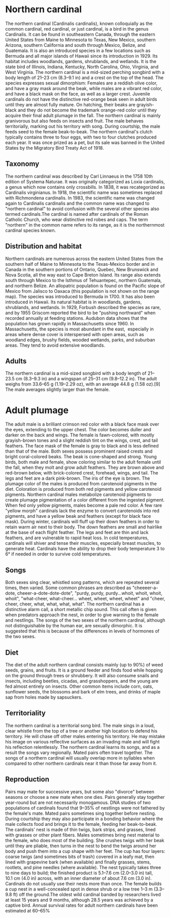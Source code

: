 # Northern cardinal
The northern cardinal (Cardinalis cardinalis), known colloquially as the common cardinal, red cardinal, or just cardinal, is a bird in the genus Cardinalis. 
It can be found in southeastern Canada, through the eastern United States from Maine to Minnesota to Texas, New Mexico, southern Arizona, southern California 
and south through Mexico, Belize, and Guatemala. It is also an introduced species in a few locations such as Bermuda and all major islands of Hawaii since its 
introduction in 1929. Its habitat includes woodlands, gardens, shrublands, and wetlands. It is the state bird of Illinois, Indiana, Kentucky, North Carolina, Ohio,
Virginia, and West Virginia. The northern cardinal is a mid-sized perching songbird with a body length of 21–23 cm (8.3–9.1 in) and a crest on the top of the head. 
The species expresses sexual dimorphism: Females are a reddish olive color, and have a gray mask around the beak, while males are a vibrant red color, and have a black
mask on the face, as well as a larger crest. Juvenile cardinals do not have the distinctive red-orange beak seen in adult birds until they are almost fully mature.
On hatching, their beaks are grayish-black and they do not become the trademark orange-red color until they acquire their final adult plumage in the fall. The northern 
cardinal is mainly granivorous but also feeds on insects and fruit. The male behaves territorially, marking out his territory with song. During courtship, the male feeds 
seed to the female beak-to-beak. The northern cardinal's clutch typically contains three to four eggs, with two to four clutches produced each year. It was once prized as a pet,
but its sale was banned in the United States by the Migratory Bird Treaty Act of 1918.

## Taxonomy
The northern cardinal was described by Carl Linnaeus in the 1758 10th edition of Systema Naturae. It was originally categorized as Loxia cardinalis, a genus which now contains 
only crossbills. In 1838, it was recategorized as Cardinalis virginianus. In 1918, the scientific name was sometimes replaced with Richmondena cardinalis. In 1983, the scientific 
name was changed again to Cardinalis cardinalis and the common name was changed to "northern cardinal" to avoid confusion with the several other species also termed cardinals.The cardinal 
is named after cardinals of the Roman Catholic Church, who wear distinctive red robes and caps. The term "northern" in the common name refers to its range, as it is the northernmost
cardinal species known.

## Distribution and habitat
Northern cardinals are numerous across the eastern United States from the southern half of Maine to Minnesota to the Texas-Mexico border and in Canada in the 
southern portions of Ontario, Quebec, New Brunswick and Nova Scotia, all the way east to Cape Breton Island. Its range also extends south through Mexico to the 
Isthmus of Tehuantepec, northern Guatemala, and northern Belize. An allopatric population is found on the Pacific slope of Mexico from Jalisco to Oaxaca (this 
population is not shown on the range map). The species was introduced to Bermuda in 1700. It has also been introduced in Hawaii. Its natural habitat is in woodlands,
gardens, shrublands, and wetlands. In 1929, Forbush described the species as rare, and by 1955 Griscom reported the bird to be "pushing northward" when recorded annually
at feeding stations. Audubon data shows that the population has grown rapidly in Massachusetts since 1960. In Massachusetts, the species is most abundant in the east, 
especially in areas where dense cover is interspersed with open areas, such as woodland edges, brushy fields, wooded wetlands, parks, and suburban areas. They tend to 
avoid extensive woodlands.

## Adults
The northern cardinal is a mid-sized songbird with a body length of 21–23.5 cm (8.3–9.3 in) and a wingspan of 25–31 cm (9.8–12.2 in). The adult weighs from 33.6–65 g 
(1.19–2.29 oz), with an average 44.8 g (1.58 oz).[9] The male averages slightly larger than the female.

# Adult plumage
The adult male is a brilliant crimson red color with a black face mask over the eyes, extending to the upper chest. The color becomes duller and darker
on the back and wings. The female is fawn-colored, with mostly grayish-brown tones and a slight reddish tint on the wings, crest, and tail feathers. 
The face mask of the female is gray to black and is less defined than that of the male. Both sexes possess prominent raised crests and bright coral-colored
beaks. The beak is cone-shaped and strong. Young birds, both male and female, show coloring similar to the adult female until the fall, when they molt
and grow adult feathers. They are brown above and red-brown below, with brick-colored crest, forehead, wings, and tail. The legs and feet are a dark pink-brown.
The iris of the eye is brown. The plumage color of the males is produced from carotenoid pigments in the diet. Coloration is produced from both red 
pigments and yellow carotenoid pigments. Northern cardinal males metabolize carotenoid pigments to create plumage pigmentation of a color different 
from the ingested pigment. When fed only yellow pigments, males become a pale red color. A few rare "yellow morph" cardinals lack the enzyme to convert 
carotenoids into red pigments, and have a yellow beak and feathers (except for black face mask). During winter, cardinals will fluff up their down feathers 
in order to retain warm air next to their body. The down feathers are small and hairlike at the base of each flight feather. The legs and feet are thin and 
lack feathers, and are vulnerable to rapid heat loss. In cold temperatures, cardinals will shiver and tense their muscles, especially breast muscles, to 
generate heat. Cardinals have the ability to drop their body temperature 3 to 6° if needed in order to survive cold temperatures.

## Songs
Both sexes sing clear, whistled song patterns, which are repeated several times, then varied. Some common phrases are described as "cheeeer-a-dote,
cheeer-a-dote-dote-dote", "purdy, purdy, purdy...whoit, whoit, whoit, whoit", "what-cheer, what-cheer... wheet, wheet, wheet, wheet" and "cheer,
cheer, cheer, what, what, what, what". The northern cardinal has a distinctive alarm call, a short metallic chip sound. This call often is given when 
predators approach the nest, in order to give warning to the female and nestlings. The songs of the two sexes of the northern cardinal, although not
distinguishable by the human ear, are sexually dimorphic. It is suggested that this is because of the differences in levels of hormones of the two sexes.

## Diet
The diet of the adult northern cardinal consists mainly (up to 90%) of weed seeds, grains, and fruits. It is a ground feeder and finds food while hopping
on the ground through trees or shrubbery. It will also consume snails and insects, including beetles, cicadas, and grasshoppers, and the young are fed almost
entirely on insects. Other common items include corn, oats, sunflower seeds, the blossoms and bark of elm trees, and drinks of maple sap from holes made by
sapsuckers.

## Territoriality
The northern cardinal is a territorial song bird. The male sings in a loud, clear whistle from the top of a tree or another high location to defend his territory.
He will chase off other males entering his territory. He may mistake his image on various reflective surfaces as an invading male and will fight his reflection 
relentlessly. The northern cardinal learns its songs, and as a result the songs vary regionally. Mated pairs often travel together. The songs of a northern 
cardinal will usually overlap more in syllables when compared to other northern cardinals near it than those far away from it.

## Reproduction
Pairs may mate for successive years, but some also "divorce" between seasons or choose a new mate when one dies. Pairs generally stay together year-round but 
are not necessarily monogamous. DNA studies of two populations of cardinals found that 9–35% of nestlings were not fathered by the female's mate. Mated pairs 
sometimes sing together before nesting. During courtship they may also participate in a bonding behavior where the male collects food and brings it to the female, 
feeding her beak-to-beak. The cardinals' nest is made of thin twigs, bark strips, and grasses, lined with grasses or other plant fibers. Males sometimes bring nest 
material to the female, who does most of the building. She crushes twigs with her beak until they are pliable, then turns in the nest to bend the twigs around her 
body and push them into a cup shape with her feet. The cup has four layers: coarse twigs (and sometimes bits of trash) covered in a leafy mat, then lined with grapevine
bark (when available) and finally grasses, stems, rootlets, and pine needles (where available). The nest typically takes three to nine days to build; the finished
product is 5.1–7.6 cm (2.0–3.0 in) tall, 10.1 cm (4.0 in) across, with an inner diameter of about 7.6 cm (3.0 in). Cardinals do not usually use their nests more than once.
The female builds a cup nest in a well-concealed spot in dense shrub or a low tree 1–3 m (3.3–9.8 ft) off the ground.The oldest wild cardinal banded by researchers lived
at least 15 years and 9 months, although 28.5 years was achieved by a captive bird. Annual survival rates for adult northern cardinals have been estimated at 60–65%

